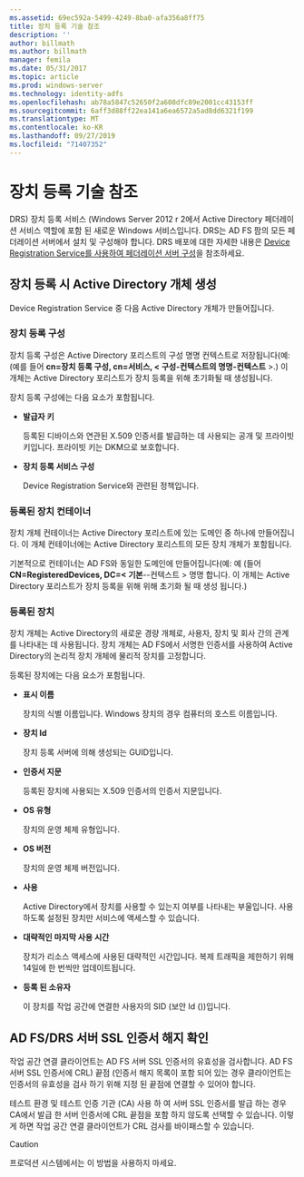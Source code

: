 ```yaml
---
ms.assetid: 69ec592a-5499-4249-8ba0-afa356a8ff75
title: 장치 등록 기술 참조
description: ''
author: billmath
ms.author: billmath
manager: femila
ms.date: 05/31/2017
ms.topic: article
ms.prod: windows-server
ms.technology: identity-adfs
ms.openlocfilehash: ab78a5847c52650f2a608dfc89e2001cc43153ff
ms.sourcegitcommit: 6aff3d88ff22ea141a6ea6572a5ad8dd6321f199
ms.translationtype: MT
ms.contentlocale: ko-KR
ms.lasthandoff: 09/27/2019
ms.locfileid: "71407352"
---
```

# <a name="device-registration-technical-reference"></a>장치 등록 기술 참조
DRS\) 장치 등록 서비스 \(Windows Server 2012 r 2에서 Active Directory 페더레이션 서비스 역할에 포함 된 새로운 Windows 서비스입니다.  DRS는 AD FS 팜의 모든 페더레이션 서버에서 설치 및 구성해야 합니다.  DRS 배포에 대한 자세한 내용은 [Device Registration Service를 사용하여 페더레이션 서버 구성](https://technet.microsoft.com/library/dn486831.aspx)을 참조하세요.  
  
## <a name="active-directory-objects-created-when-a-device-is-registered"></a>장치 등록 시 Active Directory 개체 생성  
Device Registration Service 중 다음 Active Directory 개체가 만들어집니다.  
  
### <a name="device-registration-configuration"></a>장치 등록 구성  
장치 등록 구성은 Active Directory 포리스트의 구성 명명 컨텍스트로 저장됩니다(예: \(예를 들어 **cn\=장치 등록 구성, cn\=서비스, < 구성\-컨텍스트의 명명\-컨텍스트** >.\) 이 개체는 Active Directory 포리스트가 장치 등록을 위해 초기화될 때 생성됩니다.  
  
장치 등록 구성에는 다음 요소가 포함됩니다.  
  
-   **발급자 키**  
  
    등록된 디바이스와 연관된 X.509 인증서를 발급하는 데 사용되는 공개 및 프라이빗 키입니다.  프라이빗 키는 DKM으로 보호합니다.  
  
-   **장치 등록 서비스 구성**  
  
    Device Registration Service와 관련된 정책입니다.  
  
### <a name="registered-devices-container"></a>등록된 장치 컨테이너  
장치 개체 컨테이너는 Active Directory 포리스트에 있는 도메인 중 하나에 만들어집니다.  이 개체 컨테이너에는 Active Directory 포리스트의 모든 장치 개체가 포함됩니다.  
  
기본적으로 컨테이너는 AD FS와 동일한 도메인에 만들어집니다(예:  예 \(들어 **CN\=RegisteredDevices, DC\=< 기본**\-\-컨텍스트 > 명명 합니다. 이 개체는 Active Directory 포리스트가 장치 등록을 위해 위해 초기화 될 때 생성 됩니다.\)  
  
### <a name="registered-devices"></a>등록된 장치  
장치 개체는 Active Directory의 새로운 경량 개체로,  사용자, 장치 및 회사 간의 관계를 나타내는 데 사용됩니다.  장치 개체는 AD FS에서 서명한 인증서를 사용하여 Active Directory의 논리적 장치 개체에 물리적 장치를 고정합니다.  
  
등록된 장치에는 다음 요소가 포함됩니다.  
  
-   **표시 이름**  
  
    장치의 식별 이름입니다.  Windows 장치의 경우 컴퓨터의 호스트 이름입니다.  
  
-   **장치 Id**  
  
    장치 등록 서버에 의해 생성되는 GUID입니다.  
  
-   **인증서 지문**  
  
    등록된 장치에 사용되는 X.509 인증서의 인증서 지문입니다.  
  
-   **OS 유형**  
  
    장치의 운영 체제 유형입니다.  
  
-   **OS 버전**  
  
    장치의 운영 체제 버전입니다.  
  
-   **사용**  
  
    Active Directory에서 장치를 사용할 수 있는지 여부를 나타내는 부울입니다.  사용하도록 설정된 장치만 서비스에 액세스할 수 있습니다.  
  
-   **대략적인 마지막 사용 시간**  
  
    장치가 리소스 액세스에 사용된 대략적인 시간입니다.  복제 트래픽을 제한하기 위해 14일에 한 번씩만 업데이트됩니다.  
  
-   **등록 된 소유자**  
  
    이 장치를 작업 공간에 연결한 사용자의 SID (보안 Id \()\)입니다.  
  
## <a name="ad-fsdrs-server-ssl-certificate-revocation-checking"></a>AD FS\/DRS 서버 SSL 인증서 해지 확인  
작업 공간 연결 클라이언트는 AD FS 서버 SSL 인증서의 유효성을 검사합니다.  AD FS 서버 SSL 인증서에 CRL\) 끝점 \(인증서 해지 목록이 포함 되어 있는 경우 클라이언트는 인증서의 유효성을 검사 하기 위해 지정 된 끝점에 연결할 수 있어야 합니다.  
  
테스트 환경 및 테스트 인증 기관 \(CA\) 사용 하 여 서버 SSL 인증서를 발급 하는 경우 CA에서 발급 한 서버 인증서에 CRL 끝점을 포함 하지 않도록 선택할 수 있습니다.  이렇게 하면 작업 공간 연결 클라이언트가 CRL 검사를 바이패스할 수 있습니다.  
  
> [!CAUTION]  
> 프로덕션 시스템에서는 이 방법을 사용하지 마세요.  
  

